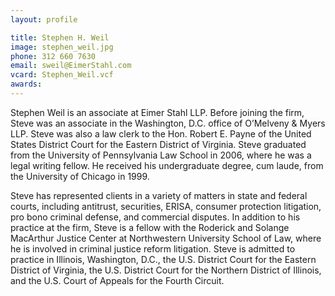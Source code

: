 ```yaml
---
layout: profile

title: Stephen H. Weil
image: stephen_weil.jpg
phone: 312 660 7630
email: sweil@EimerStahl.com
vcard: Stephen_Weil.vcf
awards:
---
```

Stephen Weil is an associate at Eimer Stahl LLP. Before joining the firm, Steve was an associate in the Washington, D.C. office of O’Melveny & Myers LLP. Steve was also a law clerk to the Hon. Robert E. Payne of the United States District Court for the Eastern District of Virginia. Steve graduated from the University of Pennsylvania Law School in 2006, where he was a legal writing fellow.  He received his undergraduate degree, cum laude, from the University of Chicago in 1999.  

Steve has represented clients in a variety of matters in state and federal courts, including antitrust, securities, ERISA, consumer protection litigation, pro bono criminal defense, and commercial disputes.  In addition to his practice at the firm, Steve is a fellow with the Roderick and Solange MacArthur Justice Center at Northwestern University School of Law, where he is involved in criminal justice reform litigation.  Steve is admitted to practice in Illinois, Washington, D.C., the U.S. District Court for the Eastern District of Virginia, the U.S. District Court for the Northern District of Illinois, and the U.S. Court of Appeals for the Fourth Circuit.

